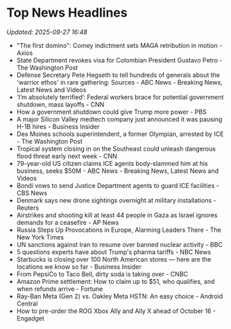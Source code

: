 # Top News Headlines

_Updated: 2025-09-27 16:48_

- "The first domino": Comey indictment sets MAGA retribution in motion - Axios
- State Department revokes visa for Colombian President Gustavo Petro - The Washington Post
- Defense Secretary Pete Hegseth to tell hundreds of generals about the 'warrior ethos' in rare gathering: Sources - ABC News - Breaking News, Latest News and Videos
- ‘I’m absolutely terrified’: Federal workers brace for potential government shutdown, mass layoffs - CNN
- How a government shutdown could give Trump more power - PBS
- A major Silicon Valley medtech company just announced it was pausing H-1B hires - Business Insider
- Des Moines schools superintendent, a former Olympian, arrested by ICE - The Washington Post
- Tropical system closing in on the Southeast could unleash dangerous flood threat early next week - CNN
- 79-year-old US citizen claims ICE agents body-slammed him at his business, seeks $50M - ABC News - Breaking News, Latest News and Videos
- Bondi vows to send Justice Department agents to guard ICE facilities - CBS News
- Denmark says new drone sightings overnight at military installations - Reuters
- Airstrikes and shooting kill at least 44 people in Gaza as Israel ignores demands for a ceasefire - AP News
- Russia Steps Up Provocations in Europe, Alarming Leaders There - The New York Times
- UN sanctions against Iran to resume over banned nuclear activity - BBC
- 5 questions experts have about Trump's pharma tariffs - NBC News
- Starbucks is closing over 100 North American stores — here are the locations we know so far - Business Insider
- From PepsiCo to Taco Bell, dirty soda is taking over - CNBC
- Amazon Prime settlement: How to claim up to $51, who qualifies, and when refunds arrive - Fortune
- Ray-Ban Meta (Gen 2) vs. Oakley Meta HSTN: An easy choice - Android Central
- How to pre-order the ROG Xbox Ally and Ally X ahead of October 16 - Engadget